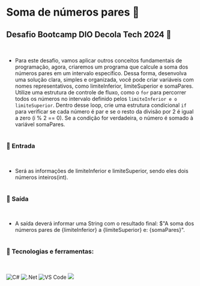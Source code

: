 # Soma de números pares 📝
 
 ## Desafio Bootcamp DIO Decola Tech 2024 🚀 
</br>

- Para este desafio, vamos aplicar outros conceitos fundamentais de programação, agora, criaremos um programa que calcule a soma dos números pares em um intervalo específico. Dessa forma, desenvolva uma solução clara, simples e organizada, você pode criar variáveis com nomes representativos, como limiteInferior, limiteSuperior e somaPares. Utilize uma estrutura de controle de fluxo, como o `for` para percorrer todos os números no intervalo definido pelos `limiteInferior e o limiteSuperior`. Dentro desse loop, crie uma estrutura condicional `if ` para verificar se cada número é par e se o resto da divisão por 2 é igual a zero (i % 2 == 0). Se a condição for verdadeira, o número é somado à variável somaPares.
#
### 📌 Entrada
</br>  

- Será as informações de limiteInferior e limiteSuperior, sendo eles dois números inteiros(int).
#
### 📌 Saída
</br>

- A saída deverá informar uma String com o resultado final: $"A soma dos números pares de {limiteInferior} a {limiteSuperior} e: {somaPares}".
#
### 📌 Tecnologias e ferramentas:

</br>

<div>

![C#](https://img.shields.io/badge/c%23-%23239120.svg?style=for-the-badge&logo=csharp&logoColor=white)
![.Net](https://img.shields.io/badge/.NET-5C2D91?style=for-the-badge&logo=.net&logoColor=white)
![VS Code](https://img.shields.io/badge/VS%20Code-0078d7.svg?style=for-the-badge&logo=visual-studio-code&logoColor=white)
<a href="https://www.dio.me/" target="_blank"><img src="https://img.shields.io/badge/dio-%23323330.svg?style=for-the-badge&logo=Color=%23F7DF1E" target="_blank"></a>
</div>